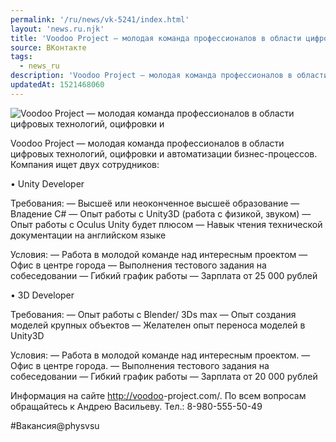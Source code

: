 ```yaml
---
permalink: '/ru/news/vk-5241/index.html'
layout: 'news.ru.njk'
title: 'Voodoo Project — молодая команда профессионалов в области цифровых технологий, оцифровки и авто'
source: ВКонтакте
tags:
  - news_ru
description: 'Voodoo Project — молодая команда профессионалов в области цифровых технологий, оцифровки и'
updatedAt: 1521468060
---
```

![Voodoo Project — молодая команда профессионалов в области цифровых технологий, оцифровки и](https://sun9-58.userapi.com/impf/N30oc6z-fong-SS2Zey2Z-Rr_r18ACD-Ts3FXw/YAxJwONK3rM.jpg?size=900x600&quality=96&proxy=1&sign=0db278ffd313c3739a45d5774d6200dc&c_uniq_tag=B0H-ZPi6WpLJpmaRt2QM_30wu3RBHXkunZL6Gw1eyKI&type=album)

Voodoo Project — молодая команда профессионалов в области цифровых технологий, оцифровки и автоматизации бизнес-процессов. Компания ищет двух сотрудников:

• Unity Developer

Требования:
— Высшеё или неоконченное высшеё образование
— Владение C#
— Опыт работы с Unity3D (работа с физикой, звуком)
— Опыт работы с Oculus Unity будет плюсом
— Навык чтения технической документации на английском языке

Условия:
— Работа в молодой команде над интересным проектом
— Офис в центре города
— Выполнения тестового задания на собеседовании
— Гибкий график работы
— Зарплата от 25 000 рублей

• 3D Developer

Требования:
— Опыт работы с Blender/ 3Ds max
— Опыт создания моделей крупных объектов
— Желателен опыт переноса моделей в Unity3D

Условия:
— Работа в молодой команде над интересным проектом.
— Офис в центре города.
— Выполнения тестового задания на собеседовании
— Гибкий график работы
— Зарплата от 20 000 рублей

Информация на сайте [http://voodoo](http://voodoo)-project.com/.
По всем вопросам обращайтесь к Андрею Васильеву.
Тел.: 8-980-555-50-49

#Вакансия@physvsu
